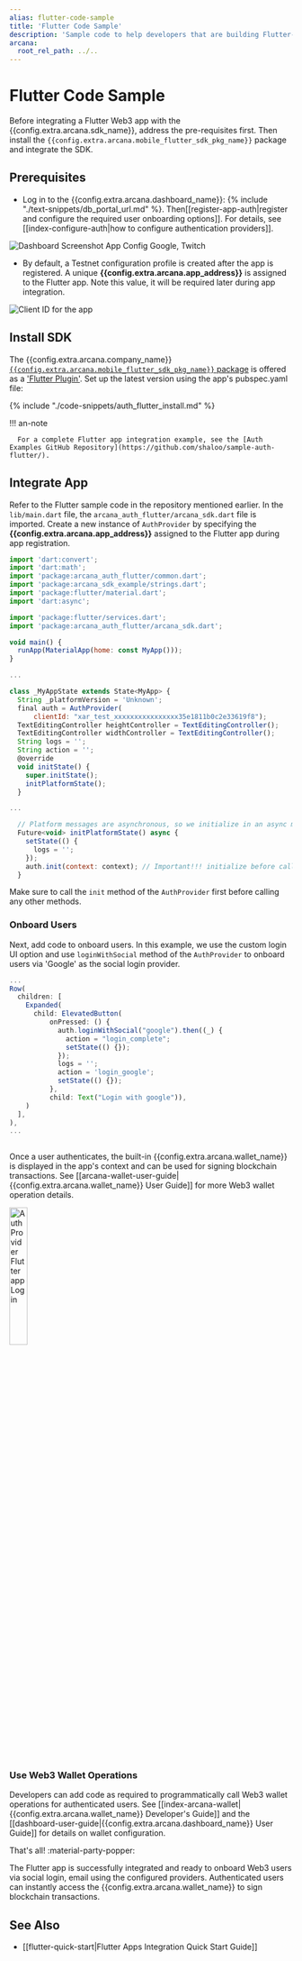 ```yaml
---
alias: flutter-code-sample
title: 'Flutter Code Sample'
description: 'Sample code to help developers that are building Flutter-based mobile apps to quickly integrate with the Arcana Auth SDK.'
arcana:
  root_rel_path: ../..
---
```


# Flutter Code Sample

Before integrating a Flutter Web3 app with the {{config.extra.arcana.sdk_name}}, address the pre-requisites first. Then install the `{{config.extra.arcana.mobile_flutter_sdk_pkg_name}}` package and integrate the SDK.

## Prerequisites

* Log in to the {{config.extra.arcana.dashboard_name}}: {% include "./text-snippets/db_portal_url.md" %}. Then[[register-app-auth|register and configure the required user onboarding options]]. For details, see [[index-configure-auth|how to configure authentication providers]].

<img class="an-screenshots-noeffects" alt="Dashboard Screenshot App Config Google, Twitch" src="/img/nextjs_app_db_setup_google_twitch.png"/>

* By default, a Testnet configuration profile is created after the app is registered. A unique **{{config.extra.arcana.app_address}}** is assigned to the Flutter app. Note this value, it will be required later during app integration.

<img class="an-screenshots-noeffects"  alt="Client ID for the app" src="/img/an_db_app_address.png"/>

## Install SDK

The {{config.extra.arcana.company_name}} [`{{config.extra.arcana.mobile_flutter_sdk_pkg_name}}` package](https://pub.dev/packages/arcana_auth_flutter) is offered as a ['Flutter Plugin'](https://docs.flutter.dev/packages-and-plugins/developing-packages). Set up the latest version using the app's pubspec.yaml file: 

{% include "./code-snippets/auth_flutter_install.md" %}

!!! an-note

      For a complete Flutter app integration example, see the [Auth Examples GitHub Repository](https://github.com/shaloo/sample-auth-flutter/).

## Integrate App

Refer to the Flutter sample code in the repository mentioned earlier. In the  `lib/main.dart` file, the `arcana_auth_flutter/arcana_sdk.dart` file is imported. Create a new instance of `AuthProvider` by specifying the **{{config.extra.arcana.app_address}}** assigned to the Flutter app during app registration.

```js title="sample-auth-flutter/lib/main.dart" hl_lines="3-4 9 19-20 38"
import 'dart:convert';
import 'dart:math';
import 'package:arcana_auth_flutter/common.dart';
import 'package:arcana_sdk_example/strings.dart';
import 'package:flutter/material.dart';
import 'dart:async';

import 'package:flutter/services.dart';
import 'package:arcana_auth_flutter/arcana_sdk.dart';

void main() {
  runApp(MaterialApp(home: const MyApp()));
}

...

class _MyAppState extends State<MyApp> {
  String _platformVersion = 'Unknown';
  final auth = AuthProvider(
      clientId: "xar_test_xxxxxxxxxxxxxxxx35e1811b0c2e33619f8");
  TextEditingController heightController = TextEditingController();
  TextEditingController widthController = TextEditingController();
  String logs = '';
  String action = '';
  @override
  void initState() {
    super.initState();
    initPlatformState();
  }

...

  // Platform messages are asynchronous, so we initialize in an async method.
  Future<void> initPlatformState() async {
    setState(() {
      logs = '';
    });
    auth.init(context: context); // Important!!! initialize before calling other methods
  }
```

Make sure to call the `init` method of the `AuthProvider` first before calling any other methods.

### Onboard Users

Next, add code to onboard users. In this example, we use the custom login UI option and use `loginWithSocial` method of the `AuthProvider` to onboard users via 'Google' as the social login provider.

```js title="sample-auth-flutter/lib/main.dart" hl_lines="7-10"
...
Row(
  children: [
    Expanded(
      child: ElevatedButton(
          onPressed: () {
            auth.loginWithSocial("google").then((_) {
              action = "login_complete";
              setState(() {});
            });
            logs = '';
            action = 'login_google';
            setState(() {});
          },
          child: Text("Login with google")),
    )
  ],
),
...
       
```

Once a user authenticates, the built-in {{config.extra.arcana.wallet_name}} is displayed in the app's context and can be used for signing blockchain transactions. See [[arcana-wallet-user-guide|{{config.extra.arcana.wallet_name}} User Guide]] for more Web3 wallet operation details.

<img alt="AuthProvider Flutter app Login" src="/img/auth_ex_flutter_ios.gif" width="25%"/>

### Use Web3 Wallet Operations

Developers can add code as required to programmatically call Web3 wallet operations for authenticated users. See [[index-arcana-wallet|{{config.extra.arcana.wallet_name}} Developer's Guide]] and the [[dashboard-user-guide|{{config.extra.arcana.dashboard_name}} User Guide]] for details on wallet configuration.

That's all! :material-party-popper:

The Flutter app is successfully integrated and ready to onboard Web3 users via social login, email using the configured providers. Authenticated users can instantly access the {{config.extra.arcana.wallet_name}} to sign blockchain transactions.

## See Also

* [[flutter-quick-start|Flutter Apps Integration Quick Start Guide]]
